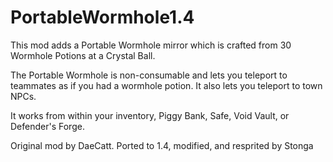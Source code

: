 # PortableWormhole1.4
This mod adds a Portable Wormhole mirror which is crafted from 30 Wormhole Potions at a Crystal Ball.

The Portable Wormhole is non-consumable and lets you teleport to teammates as if you had a wormhole potion. It also lets you teleport to town NPCs.

It works from within your inventory, Piggy Bank, Safe, Void Vault, or Defender's Forge.


Original mod by DaeCatt. Ported to 1.4, modified, and resprited by Stonga
